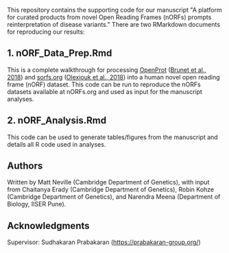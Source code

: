 This repository contains the supporting code for our manuscript "A platform for curated products from novel Open Reading Frames (nORFs) prompts reinterpretation of disease variants." There are two RMarkdown documents for reproducing our results:

## 1. nORF_Data_Prep.Rmd
This is a complete walkthrough for processing [OpenProt](http://www.openprot.org/) ([Brunet et al., 2018](https://doi.org/10.1093/nar/gky936)) and [sorfs.org](http://www.sorfs.org/) ([Olexiouk et al., 2018](https://doi.org/10.1093/nar/gkx1130)) into a human novel open reading frame (nORF) dataset. This code can be run to reproduce the nORFs datasets available at nORFs.org and used as input for the manuscript analyses.

## 2. nORF_Analysis.Rmd
This code can be used to generate tables/figures from the manuscript and details all R code used in analyses.

## Authors

Written by Matt Neville (Cambridge Department of Genetics), with input from Chaitanya Erady (Cambridge Department of Genetics), Robin Kohze (Cambridge Department of Genetics), and Narendra Meena (Department of Biology, IISER Pune).

## Acknowledgments
Supervisor: Sudhakaran Prabakaran (https://prabakaran-group.org/)
